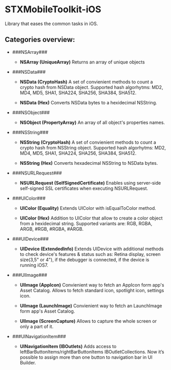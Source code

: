 STXMobileToolkit-iOS
=================
Library that eases the common tasks in iOS.

Categories overview:
--------------------
* ###NSArray###
  * **NSArray (UniqueArray)**
Returns an array of unique objects

* ###NSData###
  * **NSData (CryptoHash)**
A set of convienient methods to count a crypto hash from NSData object. Supported hash algorhytms: MD2, MD4, MD5, SHA1, SHA224, SHA256, SHA384, SHA512.

  * **NSData (Hex)**
Converts NSData bytes to a hexidecimal NSString.

* ###NSObject###
  * **NSObject (PropertyArray)**
An array of all object's properties names.

* ###NSString###
  * **NSString (CryptoHash)**
A set of convienient methods to count a crypto hash from NSString object. Supported hash algorhytms: MD2, MD4, MD5, SHA1, SHA224, SHA256, SHA384, SHA512.

  * **NSString (Hex)**
Converts hexadecimal NSString to NSData bytes.

* ###NSURLRequest###
  * **NSURLRequest (SelfSignedCertificate)**
Enables using server-side self-signed SSL certificates when executing NSURLRequest.

* ###UIColor###
  * **UIColor (Equality)**
Extends UIColor with isEqualToColor method.

  * **UIColor (Hex)**
Addition to UIColor that allow to create a color object from a hexidecimal string. Supported variants are: RGB, RGBA, ARGB, #RGB, #RGBA, #ARGB.

* ###UIDevice###
  * **UIDevice (ExtendedInfo)**
Extends UIDevice with additional methods to check device's features & status such as: Retina display, screen size(3,5" or 4"), if the debugger is connected, if the device is running iOS7.

* ###UIImage###
  * **UIImage (AppIcon)**
Convienient way to fetch an AppIcon form app's Asset Catalog. Allows to fetch standard icon, spotlight icon, settings icon.

  * **UIImage (LaunchImage)**
Convienient way to fetch an LaunchImage form app's Asset Catalog.

  * **UIImage (ScreenCapture)**
Allows to capture the whole screen or only a part of it.

* ###UINavigationItem###
  * **UINavigationItem (IBOutlets)**
Adds access to leftBarButtonItems/rightBarButtonItems IBOutletCollections. Now it’s possible to assign more than one button to navigation bar in UI Builder.
